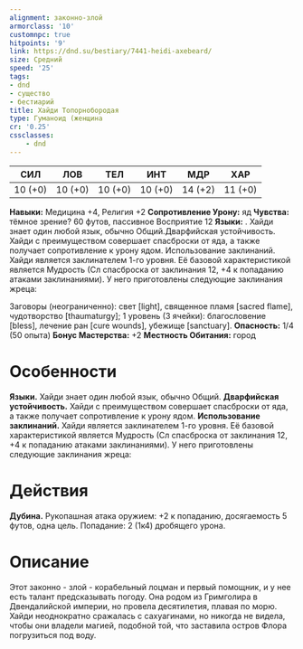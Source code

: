 ```yaml
---
alignment: законно-злой
armorclass: '10'
customnpc: true
hitpoints: '9'
link: https://dnd.su/bestiary/7441-heidi-axebeard/
size: Средний
speed: '25'
tags:
- dnd
- существо
- бестиарий
title: Хайди Топорнобородая
type: Гуманоид (женщина
cr: '0.25'
cssclasses:
    - dnd
---
```



| СИЛ | ЛОВ | ТЕЛ | ИНТ | МДР | ХАР |
|---|---|---|---|---|---|
| 10 (+0) | 10 (+0) | 10 (+0) | 10 (+0) | 14 (+2) | 11 (+0) |
**Навыки:** Медицина +4, Религия +2
**Сопротивление Урону:** яд
**Чувства:** тёмное зрение? 60 футов, пассивное Восприятие 12
**Языки:** . Хайди знает один любой язык, обычно Общий.Дварфийская устойчивость. Хайди с преимуществом совершает спасброски от яда, а также получает сопротивление к урону ядом.
Использование заклинаний. Хайди является заклинателем 1-го уровня. Её базовой характеристикой является Мудрость (Сл спасброска от заклинания 12, +4 к попаданию атаками заклинаниями). У него приготовлены следующие заклинания жреца:

 Заговоры (неограниченно): свет [light], священное пламя [sacred flame], чудотворство [thaumaturgy];
1 уровень (3 ячейки): благословение [bless], лечение ран [cure wounds], убежище [sanctuary].
**Опасность:** 1/4 (50 опыта)
**Бонус Мастерства:** +2
**Местность Обитания:** город


# Особенности
**Языки.** Хайди знает один любой язык, обычно Общий.
**Дварфийская устойчивость.** Хайди с преимуществом совершает спасброски от яда, а также получает сопротивление к урону ядом.
**Использование заклинаний.** Хайди является заклинателем 1-го уровня. Её базовой характеристикой является Мудрость (Сл спасброска от заклинания 12, +4 к попаданию атаками заклинаниями). У него приготовлены следующие заклинания жреца:


# Действия
**Дубина.** Рукопашная атака оружием: +2 к попаданию, досягаемость 5 футов, одна цель. Попадание: 2 (1к4) дробящего урона.


# Описание
Этот законно - злой - корабельный лоцман и первый помощник, и у нее есть талант предсказывать погоду. Она родом из Гримголира в Двендалийской империи, но провела десятилетия, плавая по морю. Хайди неоднократно сражалась с сахуагинами, но никогда не видела, чтобы они владели магией, подобной той, что заставила остров Флора погрузиться под воду.